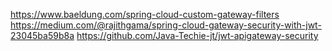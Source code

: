 https://www.baeldung.com/spring-cloud-custom-gateway-filters
https://medium.com/@rajithgama/spring-cloud-gateway-security-with-jwt-23045ba59b8a
https://github.com/Java-Techie-jt/jwt-apigateway-security


